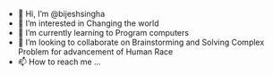 - 👋 Hi, I’m @bijeshsingha
- 👀 I’m interested in Changing the world
- 🌱 I’m currently learning to Program computers
- 💞️ I’m looking to collaborate on Brainstorming and Solving Complex Problem for advancement of Human Race
- 📫 How to reach me ...

<!---
bijeshsingha/bijeshsingha is a ✨ special ✨ repository because its `README.md` (this file) appears on your GitHub profile.
You can click the Preview link to take a look at your changes.
--->
